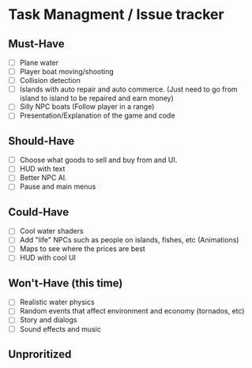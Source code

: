 # Task Managment / Issue tracker
## Must-Have
- [ ] Plane water
- [ ] Player boat moving/shooting
- [ ] Collision detection
- [ ] Islands with auto repair and auto commerce. (Just need to go from island to island to be repaired and earn money)
- [ ] Silly NPC boats (Follow player in a range)
- [ ] Presentation/Explanation of the game and code

## Should-Have
- [ ] Choose what goods to sell and buy from and UI. 
- [ ] HUD with text
- [ ] Better NPC AI.
- [ ] Pause and main menus

## Could-Have
- [ ] Cool water shaders
- [ ] Add "life" NPCs such as people on islands, fishes, etc (Animations)
- [ ] Maps to see where the prices are best
- [ ] HUD with cool UI

## Won't-Have (this time)
- [ ] Realistic water physics
- [ ] Random events that affect environment and economy (tornados, etc)
- [ ] Story and dialogs
- [ ] Sound effects and music

## Unproritized
